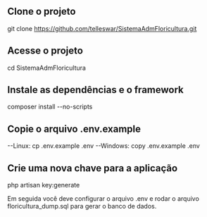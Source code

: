 <h2>Clone o projeto</h2>

git clone https://github.com/telleswar/SistemaAdmFloricultura.git

<h2>Acesse o projeto</h2>

cd SistemaAdmFloricultura

<h2>Instale as dependências e o framework</h2>

composer install --no-scripts

<h2>Copie o arquivo .env.example</h2>

--Linux: cp .env.example .env
--Windows: copy .env.example .env

<h2>Crie uma nova chave para a aplicação</h2>

php artisan key:generate

Em seguida você deve configurar o arquivo .env e rodar o arquivo floricultura_dump.sql para gerar o banco de dados.
